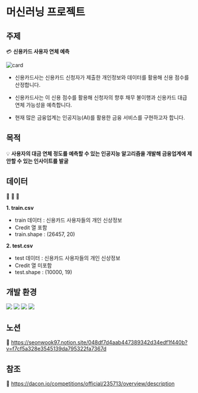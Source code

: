 # 머신러닝 프로젝트 

## 주제

:credit_card: **신용카드 사용자 연체 예측**

![card](https://user-images.githubusercontent.com/92377162/147651495-c46e131c-2db3-456e-a899-ace07f7de268.png)

* 신용카드사는 신용카드 신청자가 제출한 개인정보와 데이터를 활용해 신용 점수를 산정합니다.

* 신용카드사는 이 신용 점수를 활용해 신청자의 향후 채무 불이행과 신용카드 대급 연체 가능성을 예측합니다.

* 현재 많은 금융업계는 인공지능(AI)를 활용한 금융 서비스를 구현하고자 합니다.


## 목적

:bulb: **사용자의 대금 연체 정도를 예측할 수 있는 인공지능 알고리즘을 개발해 금융업계에 제안할 수 있는 인사이트를 발굴**


## 데이터

:memo: :memo: :memo:

**1. train.csv**
   * train 데이터 : 신용카드 사용자들의 개인 신상정보 
   * Credit 열 포함 
   * train.shape : (26457, 20)


**2. test.csv**
   * test 데이터 : 신용카드 사용자들의 개인 신상정보 
   * Credit 열 미포함
   * test.shape : (10000, 19)
   
   
## 개발 환경

<div align=left> 
   <img src="https://img.shields.io/badge/python-3776AB?style=for-the-badge&logo=python&logoColor=white"> 
   <img src="https://img.shields.io/badge/jupyter-F37626?style=for-the-badge&logo=jupyter&logoColor=white">
   <img src="https://img.shields.io/badge/google colab-F9AB00?style=for-the-badge&logo=google colab&logoColor=white"> 
   <img src="https://img.shields.io/badge/scikit learn-F7931E?style=for-the-badge&logo=scikit learn&logoColor=white"> 
   <br>
</div> 


## 노션

:link: <https://seonwook97.notion.site/048df7d4aab447389342d34edf1f440b?v=f7cf5a328e3545139da795322fa7367d>


## 참조

:link: <https://dacon.io/competitions/official/235713/overview/description>





